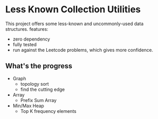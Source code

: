 # Less Known Collection Utilities
This project offers some less-known and uncommonly-used data structures. 
features:
- zero dependency 
- fully tested
- run against the Leetcode problems, which gives more confidence.

## What's the progress
- Graph
  - topology sort
  - find the cutting edge
- Array
  - Prefix Sum Array
- Min/Max Heap
  - Top K frequency elements
